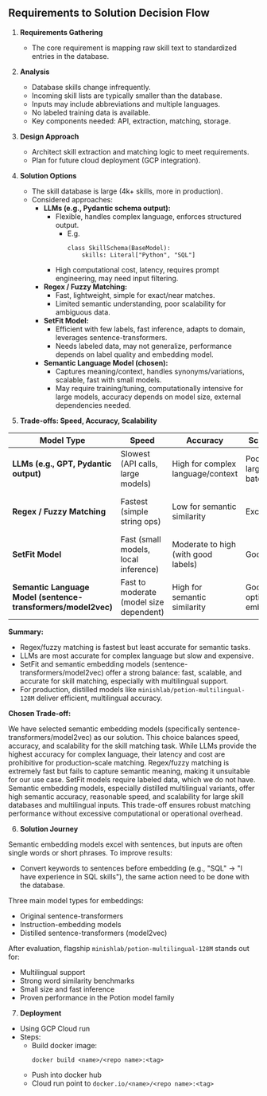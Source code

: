 ## Requirements to Solution Decision Flow

1. **Requirements Gathering**
    - The core requirement is mapping raw skill text to standardized entries in the database.

2. **Analysis**
    - Database skills change infrequently.
    - Incoming skill lists are typically smaller than the database.
    - Inputs may include abbreviations and multiple languages.
    - No labeled training data is available.
    - Key components needed: API, extraction, matching, storage.

3. **Design Approach**
    - Architect skill extraction and matching logic to meet requirements.
    - Plan for future cloud deployment (GCP integration).

4. **Solution Options**
    - The skill database is large (4k+ skills, more in production).
    - Considered approaches:
        - **LLMs (e.g., Pydantic schema output):**
            - Flexible, handles complex language, enforces structured output.
                - E.g.
                    ```
                    class SkillSchema(BaseModel):
                        skills: Literal["Python", "SQL"]
                    ```
            - High computational cost, latency, requires prompt engineering, may need input filtering.
        - **Regex / Fuzzy Matching:**
            - Fast, lightweight, simple for exact/near matches.
            - Limited semantic understanding, poor scalability for ambiguous data.
        - **SetFit Model:**
            - Efficient with few labels, fast inference, adapts to domain, leverages sentence-transformers.
            - Needs labeled data, may not generalize, performance depends on label quality and embedding model.
        - **Semantic Language Model (chosen):**
            - Captures meaning/context, handles synonyms/variations, scalable, fast with small models.
            - May require training/tuning, computationally intensive for large models, accuracy depends on model size, external dependencies needed.

5. **Trade-offs: Speed, Accuracy, Scalability**

| Model Type                      | Speed                          | Accuracy                        | Scalability                     | Notes                                                      |
|----------------------------------|-------------------------------|---------------------------------|----------------------------------|------------------------------------------------------------|
| **LLMs (e.g., GPT, Pydantic output)** | Slowest (API calls, large models) | High for complex language/context | Poor for large batches           | Best for nuanced understanding, but costly and slow         |
| **Regex / Fuzzy Matching**       | Fastest (simple string ops)    | Low for semantic similarity      | Excellent                        | Good for exact/near matches, not for meaning/context        |
| **SetFit Model**                 | Fast (small models, local inference) | Moderate to high (with good labels) | Good                             | Needs labeled data, adapts to domain, fast for batch jobs   |
| **Semantic Language Model (sentence-transformers/model2vec)** | Fast to moderate (model size dependent) | High for semantic similarity     | Good with optimized embeddings                             | Handles synonyms/context, works for short phrases           |

**Summary:**  
- Regex/fuzzy matching is fastest but least accurate for semantic tasks.
- LLMs are most accurate for complex language but slow and expensive.
- SetFit and semantic embedding models (sentence-transformers/model2vec) offer a strong balance: fast, scalable, and accurate for skill matching, especially with multilingual support.
- For production, distilled models like `minishlab/potion-multilingual-128M` deliver efficient, multilingual accuracy.

**Chosen Trade-off:**

We have selected semantic embedding models (specifically sentence-transformers/model2vec) as our solution. This choice balances speed, accuracy, and scalability for the skill matching task. While LLMs provide the highest accuracy for complex language, their latency and cost are prohibitive for production-scale matching. Regex/fuzzy matching is extremely fast but fails to capture semantic meaning, making it unsuitable for our use case. SetFit models require labeled data, which we do not have. Semantic embedding models, especially distilled multilingual variants, offer high semantic accuracy, reasonable speed, and scalability for large skill databases and multilingual inputs. This trade-off ensures robust matching performance without excessive computational or operational overhead.

6. **Solution Journey**

Semantic embedding models excel with sentences, but inputs are often single words or short phrases. To improve results:
- Convert keywords to sentences before embedding (e.g., "SQL" → "I have experience in SQL skills"), the same action need to be done with the database.

Three main model types for embeddings:
- Original sentence-transformers
- Instruction-embedding models
- Distilled sentence-transformers (model2vec)

After evaluation, flagship `minishlab/potion-multilingual-128M` stands out for:
- Multilingual support
- Strong word similarity benchmarks
- Small size and fast inference
- Proven performance in the Potion model family

7. **Deployment**

- Using GCP Cloud run
- Steps:
    - Build docker image:
        ```
        docker build <name>/<repo name>:<tag>
        ```
    - Push into docker hub
    - Cloud run point to `docker.io/<name>/<repo name>:<tag>`